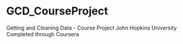 # GCD_CourseProject
Getting and Cleaning Data - Course Project
John Hopkins University
Completed through Coursera
